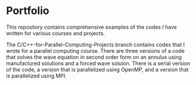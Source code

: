 # Portfolio
This repository contains comprehensive examples of the codes I have written for various courses and projects.

The C/C++-for-Parallel-Computing-Projects branch contains codes that I wrote for a parallel computing course. There are three versions of a code that solves the wave equation in second order form on an annulus using manufactured solutions and a forced wave soluion. There is a serial version of the code, a version that is parallelized using OpenMP, and a version that is parallelized using MPI.
